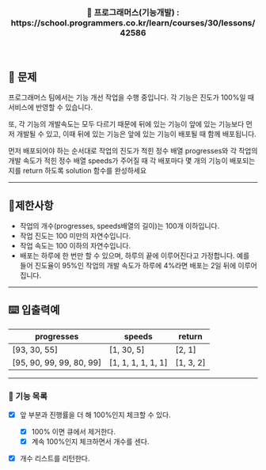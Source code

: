<h3 align="center"> 
    📢 프로그래머스(기능개발) : https://school.programmers.co.kr/learn/courses/30/lessons/42586
</h3>

<br>

## 🚀 문제
프로그래머스 팀에서는 기능 개선 작업을 수행 중입니다. 각 기능은 진도가 100%일 때 서비스에 반영할 수 있습니다.  

또, 각 기능의 개발속도는 모두 다르기 때문에 뒤에 있는 기능이 앞에 있는 기능보다 먼저 개발될 수 있고, 이때 뒤에 있는 기능은 앞에 있는 기능이 배포될 때 함께 배포됩니다.  

먼저 배포되어야 하는 순서대로 작업의 진도가 적힌 정수 배열 progresses와 각 작업의 개발 속도가 적힌 정수 배열 speeds가 주어질 때 각 배포마다 몇 개의 기능이 배포되는지를 return 하도록 solution 함수를 완성하세요  

---
## 🚦제한사항
- 작업의 개수(progresses, speeds배열의 길이)는 100개 이하입니다.
- 작업 진도는 100 미만의 자연수입니다.
- 작업 속도는 100 이하의 자연수입니다.
- 배포는 하루에 한 번만 할 수 있으며, 하루의 끝에 이루어진다고 가정합니다. 예를 들어 진도율이 95%인 작업의 개발 속도가 하루에 4%라면 배포는 2일 뒤에 이루어집니다.

---

## ⌨️ 입출력예
| progresses           | speeds             | return  |
|----------------------|--------------------|---------|
| [93, 30, 55]         | [1, 30, 5]         | [2, 1]  |
| [95, 90, 99, 99, 80, 99] | [1, 1, 1, 1, 1, 1] | [1, 3, 2] |


---

### 📜 기능 목록
- [x] 앞 부분과 진행률을 더 해 100%인지 체크할 수 있다.
    - [x] 100% 이면 큐에서 제거한다.
    - [x] 계속 100%인지 체크하면서 개수를 센다.
- [x] 개수 리스트를 리턴한다.

